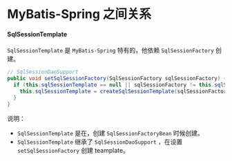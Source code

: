 # MyBatis-Spring 之间关系

#### SqlSessionTemplate

`SqlSessionTemplate` 是 `MyBatis-Spring` 特有的，他依赖 `SqlSessionFactory` 创建。

```java
// SqlSessionDaoSupport
public void setSqlSessionFactory(SqlSessionFactory sqlSessionFactory) {
  if (this.sqlSessionTemplate == null || sqlSessionFactory != this.sqlSessionTemplate.getSqlSessionFactory()) {
    this.sqlSessionTemplate = createSqlSessionTemplate(sqlSessionFactory);
  }
}
```

说明：

- `SqlSessionTemplate` 是在，创建 `SqlSessionFactoryBean` 时候创建。
- `SqlSessionTemplate` 继承了 `SqlSessionDaoSupport` ，在设置 `setSqlSessionFactory` 创建 teamplate。
